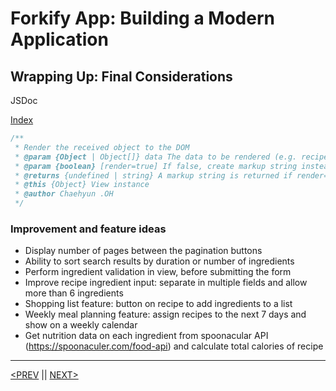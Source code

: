 # Forkify App: Building a Modern Application

## Wrapping Up: Final Considerations

JSDoc

[Index](https://jsdoc.app/)

```jsx
/**
 * Render the received object to the DOM
 * @param {Object | Object[]} data The data to be rendered (e.g. recipe)
 * @param {boolean} [render=true] If false, create markup string instead of rendering to the DOM
 * @returns {undefined | string} A markup string is returned if render=false
 * @this {Object} View instance
 * @author Chaehyun .OH
 */
```

### Improvement and feature ideas

-   Display number of pages between the pagination buttons
-   Ability to sort search results by duration or number of ingredients
-   Perform ingredient validation in view, before submitting the form
-   Improve recipe ingredient input: separate in multiple fields and allow more than 6 ingredients
-   Shopping list feature: button on recipe to add ingredients to a list
-   Weekly meal planning feature: assign recipes to the next 7 days and show on a weekly calendar
-   Get nutrition data on each ingredient from spoonacular API (https://spoonaculer.com/food-api) and calculate total calories of recipe

---

[<PREV](./cjs221228.md) || [NEXT>](./cjs221229.md)

